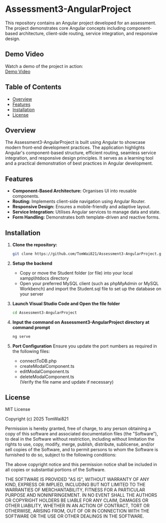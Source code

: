 # Assessment3-AngularProject
This repository contains an Angular project developed for an assessment. The project demonstrates core Angular concepts including component-based architecture, client-side routing, service integration, and responsive design.

## Demo Video
Watch a demo of the project in action:  
[Demo Video](https://youtu.be/MGRZTJU_ivI)  


## Table of Contents
- [Overview](#Overview)
- [Features](#Features)
- [Installation](#Installation)
- [License](#License)

## Overview
The Assessment3-AngularProject is built using Angular to showcase modern front-end development practices. The application highlights Angular's component-based structure, efficient routing, seamless service integration, and responsive design principles. It serves as a learning tool and a practical demonstration of best practices in Angular development.

## Features
- **Component-Based Architecture:** Organises UI into reusable components.
- **Routing:** Implements client-side navigation using Angular Router.
- **Responsive Design:** Ensures a mobile-friendly and adaptive layout.
- **Service Integration:** Utilises Angular services to manage data and state.
- **Form Handling:** Demonstrates both template-driven and reactive forms.

## Installation
1. **Clone the repository:**
   ```bash
   git clone https://github.com/TomWai821/Assessment3-AngularProject.git

2. **Setup the backend**
   - Copy or move the Student folder (or file) into your local xampp\htdocs directory
   - Open your preferred MySQL client (such as phpMyAdmin or MySQL Workbench) and import the Student.sql file to set up the database on your server

3. **Launch Visual Studio Code and Open the file folder**
   ```bash
   cd Assessment3-AngularProject
   
4. **Input the command on Assessment3-AngularProject directory at command prompt**
   ```bash
   ng serve
   
5. **Port Configuration**
   Ensure you update the port numbers as required in the following files:
   - connectToDB.php
   - createModalComponent.ts
   - editModalComponent.ts
   - deleteModalComponent.ts<br>
   (Verify the file name and update if necessary)


## License
MIT License

Copyright (c) 2025 TomWai821

Permission is hereby granted, free of charge, to any person obtaining a copy
of this software and associated documentation files (the "Software"), to deal
in the Software without restriction, including without limitation the rights
to use, copy, modify, merge, publish, distribute, sublicense, and/or sell
copies of the Software, and to permit persons to whom the Software is
furnished to do so, subject to the following conditions:

The above copyright notice and this permission notice shall be included in all
copies or substantial portions of the Software.

THE SOFTWARE IS PROVIDED "AS IS", WITHOUT WARRANTY OF ANY KIND, EXPRESS OR
IMPLIED, INCLUDING BUT NOT LIMITED TO THE WARRANTIES OF MERCHANTABILITY,
FITNESS FOR A PARTICULAR PURPOSE AND NONINFRINGEMENT. IN NO EVENT SHALL THE
AUTHORS OR COPYRIGHT HOLDERS BE LIABLE FOR ANY CLAIM, DAMAGES OR OTHER
LIABILITY, WHETHER IN AN ACTION OF CONTRACT, TORT OR OTHERWISE, ARISING FROM,
OUT OF OR IN CONNECTION WITH THE SOFTWARE OR THE USE OR OTHER DEALINGS IN THE
SOFTWARE.
